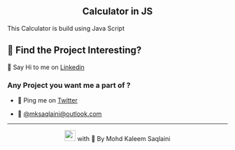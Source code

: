 <h2 align="center"> Calculator in JS </h2>
This Calculator is build using Java Script
<h2>🎯 Find the Project Interesting?</h2>

 💬 Say Hi to me on [Linkedin](https://www.linkedin.com/in/saqlainkaleem)
 
<h3>Any Project you want me a part of ?</h3>

- 👀 Ping me on  [Twitter](https://www.twitter.com/saqlainkaleem)

- 💌 <a href="mailto: mksaqlaini@outlook.com">@mksaqlaini@outlook.com</a> 

<hr>
<p align="center"> <img src = "https://media2.giphy.com/media/QssGEmpkyEOhBCb7e1/giphy.gif?cid=ecf05e47a0n3gi1bfqntqmob8g9aid1oyj2wr3ds3mg700bl&rid=giphy.gif" width = 25px> with 🧡 By Mohd Kaleem Saqlaini</p> 
